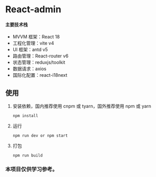 # React-admin

#### 主要技术栈

- MVVM 框架：React 18
- 工程化管理：vite v4
- UI 框架：antd v5
- 路由管理：React-router v6
- 状态管理：reduxjs/toolkit
- 数据请求：axios
- 国际化配置：react-i18next

## 使用

1. 安装依赖，国内推荐使用 cnpm 或 tyarn，国外推荐使用 npm 或 yarn

   ```
   npm install
   ```

2. 运行

   ```
   npm run dev or npm start
   ```

3. 打包

   ```
   npm run build
   ```

### 本项目仅供学习参考。
